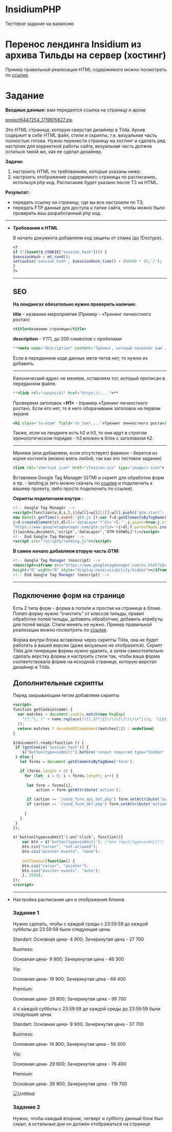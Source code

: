 # InsidiumPHP
 Тестовое задание на вакансию


# Перенос лендинга Insidium из архива Тильды на сервер (хостинг)

Пример правильной реализации HTML содержимого можно посмотреть по [ссылке](https://lp.insidium.ru/sorokadmitriy/lk/22/sp/). 

# **Задание**

**Вводные данные:** вам передается ссылка на страницу и архив 

[project6447254_1719915827.zip](https://prod-files-secure.s3.us-west-2.amazonaws.com/85c823f8-5c7c-41df-ad7a-eb1b67148bc1/1bf713a4-1f51-4bf5-8157-5571e29d0757/project6447254_1719915827.zip)

Это HTML страница, которую сверстал дизайнер в Tilda. Архив содержит в себе HTML файл, стили и скрипты, т.е. визуальная часть полностью готова. Нужно перенести страницу на хостинг и сделать ряд настроек для корректной работы сайта, визуальная часть должна остаться такой же, как ее сделал дизайнер. 

**Задачи:**

1. настроить HTML по требованиям, которые указаны ниже;
2. настроить отображение содержимого страницы по расписанию, используя php код. Расписание будет указано после ТЗ на HTML.

**Результат:** 

- передать ссылку на страницу, где вы все настроили по ТЗ;
- передать FTP данные для доступа к папке сайта, чтобы можно было проверить ваш разработанный php код.

---

- **Требования к HTML**
    
    
    В начало документа добавляем код защиты от спама (до !Doctype).
    
    ```php
    <?
    if (!(isset($_COOKIE["session_hash"]))) {
    $sessionHash = mt_rand();
    setcookie('session_hash', $sessionHash,time() + (86400 * 3),'/');
    }
    ?>
    ```
    
    ---
    
    ## SEO
    
    **На лендингах обязательно нужно проверить наличие:**
    
    **title** - название мероприятия (Пример - «Тренинг личностного роста»)
    
    ```jsx
    <title>Название страницы</title>
    ```
    
    **description** - УТП, до 200 символов с пробелами
    
    ```jsx
    **<meta name="description" content="Тренинг, который позволит вам ...." />**
    ```
    
    Если в переданном коде данных мета-тегов нет, то нужно их добавить.
    
    ---
    
    Канонический адрес не меняем, оставляем тот, который прописан в переданном файле. 
    
    ```jsx
    **<link rel="canonical" href="https://....">**
    ```
    
    Проверяем заголовок <**H1>** - (пример «Тренинг личностного роста»). Если его нет, то в него оборачиваем заголовок на первом экране
    
    ```jsx
    <h1 class='tn-atom' field='tn_text_...'>Тренинг личностного роста</h1>
    ```
    
    Также, если на лендинге есть h2 и h3, то они идут в строгом хронологическом порядке - h3 вложен в блок с заголовком h2.
    
    ---
    
    Mеняем (или добавляем, если отсутствует) фавикон - берется из корня хостинга (можно взять любой, так как это тестовое задание)
    
    ```jsx
    <link rel="shortcut icon" href="/favicon.ico" type="image/x-icon">
    ```
    
    Вставляем Google Tag Manager (GTM) и скрипт для обработки форм и пр. - landing.js (его можно скачать по [ссылке](https://lp.insidium.ru/sorokadmitriy/lk/22/sp/) и подключить к вашему проекту, либо просто подключить по ссылке). 
    
    **Скрипты подключаем внутри <head>:**
    
    ```jsx
    <!-- Google Tag Manager -->
    <script>(function(w,d,s,l,i){w[l]=w[l]||[];w[l].push({'gtm.start':
    new Date().getTime(),event:'gtm.js'});var f=d.getElementsByTagName(s)[0],
    j=d.createElement(s),dl=l!='dataLayer'?'&l='+l:'';j.async=true;j.src=
    'https://www.googletagmanager.com/gtm.js?id='+i+dl;f.parentNode.insertBefore(j,f);
    })(window,document,'script','dataLayer','GTM-535W5LJ');</script>
    <!-- End Google Tag Manager -->
    <script src="/scripts/landing.js"></script>
    ```
    
    **В самое начало <body> добавляем вторую часть GTM:**
    
    ```jsx
    <!-- Google Tag Manager (noscript) -->
    <noscript><iframe src="https://www.googletagmanager.com/ns.html?id=GTM-535W5LJ"
    height="0" width="0" style="display:none;visibility:hidden"></iframe></noscript>
    <!-- End Google Tag Manager (noscript) -->
    ```
    
    ---
    
    ## Подключение форм на странице
    
    Есть 2 типа форм - форма в попапе и простая на странице в блоке. Попап-форму нужно “очистить” от классов тильды, правил обработки полей тильды, добавить обработчик, добавить атрибуты для полей ввода. Стили менять не нужно. Пример правильной реализации можно посмотреть по [ссылке](https://lp.insidium.ru/sorokadmitriy/lk/22/sp/). 
    
    Форма внутри блока вставлена через скрипты Tilda, она не будет работать в вашей версии (даже визуально не отобразится). Скрипт Tilda для генерации формы нужно удалить, а затем самостоятельно сделать верстку формы и настроить стили так, чтобы ваша форма соответствовала форме на исходной странице, которую верстал дизайнер в Tilda. 
    
    ## Дополнительные скрипты
    
    Перед закрывающим тегом </body> добавляем скрипты
    
    ```jsx
    <script>
    function getCookie(name) {
      var matches = document.cookie.match(new RegExp(
        "(?:^|; )" + name.replace(/([\.$?*|{}\(\)\[\]\\\/\+^])/g, '\\$1') + "=([^;]*)"
      ));
      return matches ? decodeURIComponent(matches[1]) : undefined;
    }
    
    $(document).ready(function () {
     if (getCookie('session_hash')) {
    	$("button[type=submit]").before('<input required type="hidden" name="hash" value="' + getCookie('session_hash') + '">');	
     } else {
       let forms = document.getElementsByTagName('form');
    
       if (forms.length > 0) {
         for (let  i = 0; i < forms.length; i++) {
           
          let form = forms[i],
              action = form.getAttribute('action');
    
          if (action == '/send_form_api_def.php') form.setAttribute('action', '/send_form_api.php');   
          if (action == '/send_form_def.php') form.setAttribute('action', '/send_form.php');   
          
         }
       }
     }
    });
    
    $('button[type=submit]').on('click', function(){
    	var btn = $('button[type=submit]');	/*или input[type=submit]*/
    	btn.css("cursor", "not-allowed");
    	btn.css("pointer-events", "none");
    	
    	setTimeout(function() {
    	btn.css("cursor", "pointer");
    	btn.css("pointer-events", "auto");
    	}, 2500);
    });
    </script>
    ```
    
    ---
    
- Настройка расписания цен и отображения блоков
    
    ### Задание 1
    
    Нужно сделать, чтобы с каждой среды с 23:59:59 до каждой субботы  до 23:59:59 были следующие цены
    
    Standart:
    Основная цена- 4 900; Зачеркнутая цена - 27 700
    
    Business:
    
    Основная цена- 9 900; Зачеркнутая цена - 46 300
    
    Vip:
    
    Основная цена- 19 900; Зачеркнутая цена - 66 400
    
    Premium: 
    
    Основная цена- 29 900; Зачеркнутая цена - 99 700
    
    А с каждой субботы с 23:59:59 до каждой среды до 23:59:59 были следующие цены
    
    Standart:
    Основная цена- 9 900; Зачеркнутая цена - 37 700
    
    Business:
    
    Основная цена- 14 900; Зачеркнутая цена - 56 300
    
    Vip:
    
    Основная цена- 29 900; Зачеркнутая цена - 76 400
    
    Premium: 
    
    Основная цена- 39 900; Зачеркнутая цена - 119 700
    
    ![Untitled](https://prod-files-secure.s3.us-west-2.amazonaws.com/85c823f8-5c7c-41df-ad7a-eb1b67148bc1/bd02493c-39e6-4da9-b25c-d6cf31a56b33/Untitled.png)
    
    ### Задание 2
    
    Нужно, чтобы каждый вторник, четверг и субботу данный блок был скрыт, в остальные дни он должен отображаться на странице